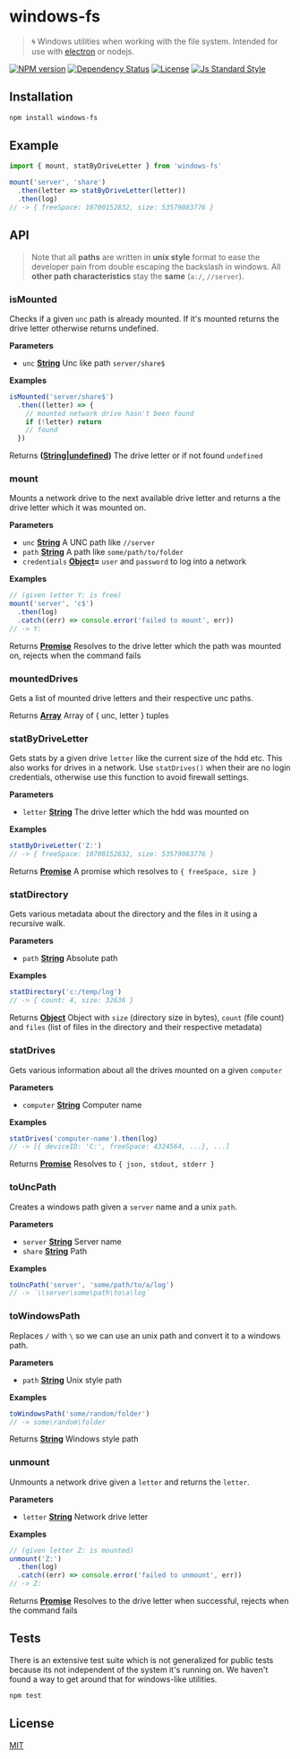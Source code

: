 # windows-fs

> :cyclone: Windows utilities when working with the file system. Intended for use with [electron](http://electron.atom.io/) or nodejs.

[![NPM version][version-image]][version-url]
[![Dependency Status][david-image]][david-url]
[![License][license-image]][license-url]
[![Js Standard Style][standard-image]][standard-url]

## Installation

```bash
npm install windows-fs
```

## Example

```js
import { mount, statByDriveLetter } from 'windows-fs'

mount('server', 'share')
  .then(letter => statByDriveLetter(letter))
  .then(log)
// -> { freeSpace: 10700152832, size: 53579083776 }
```

## API

> Note that all **paths** are written in **unix style** format to ease the developer pain from double escaping the backslash in windows. All **other path characteristics** stay the **same** (`a:/`, `//server`).

### isMounted

Checks if a given `unc` path is already mounted. If it's mounted returns
the drive letter otherwise returns undefined.

**Parameters**

-   `unc` **[String](https://developer.mozilla.org/en-US/docs/Web/JavaScript/Reference/Global_Objects/String)** Unc like path `server/share$`

**Examples**

```javascript
isMounted('server/share$')
  .then((letter) => {
    // mounted network drive hasn't been found
    if (!letter) return
    // found
  })
```

Returns **([String](https://developer.mozilla.org/en-US/docs/Web/JavaScript/Reference/Global_Objects/String)\|[undefined](https://developer.mozilla.org/en-US/docs/Web/JavaScript/Reference/Global_Objects/undefined))** The drive letter or if not found `undefined`

### mount

Mounts a network drive to the next available drive letter and returns a
the drive letter which it was mounted on.

**Parameters**

-   `unc` **[String](https://developer.mozilla.org/en-US/docs/Web/JavaScript/Reference/Global_Objects/String)** A UNC path like `//server`
-   `path` **[String](https://developer.mozilla.org/en-US/docs/Web/JavaScript/Reference/Global_Objects/String)** A path like `some/path/to/folder`
-   `credentials` **[Object](https://developer.mozilla.org/en-US/docs/Web/JavaScript/Reference/Global_Objects/Object)=** `user` and `password` to log into a network

**Examples**

```javascript
// (given letter Y: is free)
mount('server', 'c$')
  .then(log)
  .catch((err) => console.error('failed to mount', err))
// -> Y:
```

Returns **[Promise](https://developer.mozilla.org/en-US/docs/Web/JavaScript/Reference/Global_Objects/Promise)** Resolves to the drive letter which the path was
mounted on, rejects when the command fails

### mountedDrives

Gets a list of mounted drive letters and their respective unc paths.

Returns **[Array](https://developer.mozilla.org/en-US/docs/Web/JavaScript/Reference/Global_Objects/Array)** Array of { unc, letter } tuples

### statByDriveLetter

Gets stats by a given drive `letter` like the current size of the hdd etc.
This also works for drives in a network. Use `statDrives()` when their are
no login credentials, otherwise use this function to avoid firewall
settings.

**Parameters**

-   `letter` **[String](https://developer.mozilla.org/en-US/docs/Web/JavaScript/Reference/Global_Objects/String)** The drive letter which the hdd was mounted on

**Examples**

```javascript
statByDriveLetter('Z:')
// -> { freeSpace: 10700152832, size: 53579083776 }
```

Returns **[Promise](https://developer.mozilla.org/en-US/docs/Web/JavaScript/Reference/Global_Objects/Promise)** A promise which resolves to `{ freeSpace, size }`

### statDirectory

Gets various metadata about the directory and the files in it using
a recursive walk.

**Parameters**

-   `path` **[String](https://developer.mozilla.org/en-US/docs/Web/JavaScript/Reference/Global_Objects/String)** Absolute path

**Examples**

```javascript
statDirectory('c:/temp/log')
// -> { count: 4, size: 32636 }
```

Returns **[Object](https://developer.mozilla.org/en-US/docs/Web/JavaScript/Reference/Global_Objects/Object)** Object with `size` (directory size in bytes),
`count` (file count) and `files` (list of files in the directory and their
respective metadata)

### statDrives

Gets various information about all the drives mounted on a given
`computer`

**Parameters**

-   `computer` **[String](https://developer.mozilla.org/en-US/docs/Web/JavaScript/Reference/Global_Objects/String)** Computer name

**Examples**

```javascript
statDrives('computer-name').then(log)
// -> [{ deviceID: 'C:', freeSpace: 4324564, ...}, ...]
```

Returns **[Promise](https://developer.mozilla.org/en-US/docs/Web/JavaScript/Reference/Global_Objects/Promise)** Resolves to `{ json, stdout, stderr }`

### toUncPath

Creates a windows path given a `server` name and a unix `path`.

**Parameters**

-   `server` **[String](https://developer.mozilla.org/en-US/docs/Web/JavaScript/Reference/Global_Objects/String)** Server name
-   `share` **[String](https://developer.mozilla.org/en-US/docs/Web/JavaScript/Reference/Global_Objects/String)** Path

**Examples**

```javascript
toUncPath('server', 'some/path/to/a/log')
// -> `\\server\some\path\to\a\log`
```

### toWindowsPath

Replaces `/` with `\` so we can use an unix path and convert it to a
windows path.

**Parameters**

-   `path` **[String](https://developer.mozilla.org/en-US/docs/Web/JavaScript/Reference/Global_Objects/String)** Unix style path

**Examples**

```javascript
toWindowsPath('some/random/folder')
// -> some\random\folder
```

Returns **[String](https://developer.mozilla.org/en-US/docs/Web/JavaScript/Reference/Global_Objects/String)** Windows style path

### unmount

Unmounts a network drive given a `letter` and returns the `letter`.

**Parameters**

-   `letter` **[String](https://developer.mozilla.org/en-US/docs/Web/JavaScript/Reference/Global_Objects/String)** Network drive letter

**Examples**

```javascript
// (given letter Z: is mounted)
unmount('Z:')
  .then(log)
  .catch((err) => console.error('failed to unmount', err))
// -> Z:
```

Returns **[Promise](https://developer.mozilla.org/en-US/docs/Web/JavaScript/Reference/Global_Objects/Promise)** Resolves to the drive letter when successful, rejects
when the command fails

## Tests

There is an extensive test suite which is not generalized for public tests because its not independent of the system it's running on. We haven't found a way to get around that for windows-like utilities.

```bash
npm test
```

## License

[MIT][license-url]

[version-image]: https://img.shields.io/npm/v/windows-fs.svg?style=flat-square

[version-url]: https://npmjs.org/package/windows-fs

[david-image]: http://img.shields.io/david/kanton-aargau/windows-fs.svg?style=flat-square

[david-url]: https://david-dm.org/kanton-aargau/windows-fs

[standard-image]: https://img.shields.io/badge/code-standard-brightgreen.svg?style=flat-square

[standard-url]: https://github.com/feross/standard

[license-image]: http://img.shields.io/npm/l/windows-fs.svg?style=flat-square

[license-url]: ./license
